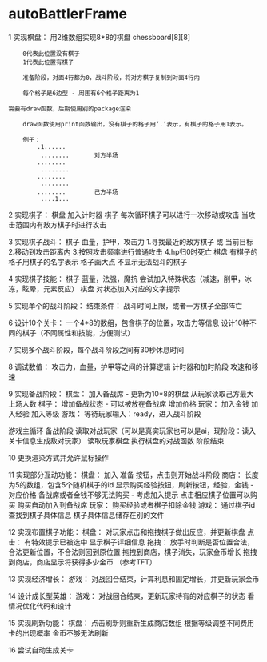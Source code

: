 # autoBattlerFrame

1
实现棋盘：
    用2维数组实现8*8的棋盘 chessboard[8][8]

        0代表此位置没有棋子
        1代表此位置有棋子

        准备阶段，对面4行都为0，战斗阶段，将对方棋子复制到对面4行内

        每个格子是6边型 - 周围有6个格子距离为1

    需要有draw函数，后期使用别的package渲染

        draw函数使用print函数输出，没有棋子的格子用‘.’表示，有棋子的格子用1表示。

        例子：
            .1......
             ........       对方半场
            ........
             ........
            ........
             ........
            ........        己方半场
             ....1...

2
实现棋子：
    棋盘
        加入计时器
    棋子
        每次循环棋子可以进行一次移动或攻击
        当攻击范围内有敌方棋子时进行攻击

3
实现棋子战斗：
    棋子
        血量，护甲，攻击力
        1.寻找最近的敌方棋子 或 当前目标
        2.移动到攻击距离内
        3.按照攻击频率进行普通攻击
        4.hp归0时死亡
    棋盘
        有棋子的格子用棋子的名字表示
        格子画大点
        不显示无法战斗的棋子

4
实现棋子技能：
    棋子
        蓝量，法强，魔抗
        尝试加入特殊状态（减速，削甲，冰冻，眩晕，元素反应）
    棋盘
        对状态加入对应的文字提示

5
实现单个的战斗阶段：
    结束条件：      战斗时间上限，或者一方棋子全部阵亡

6
设计10个关卡：
    一个4*8的数组，包含棋子的位置，攻击力等信息
    设计10种不同的棋子（不同属性和技能，方便测试）

7
实现多个战斗阶段，每个战斗阶段之间有30秒休息时间

8
调试数值：
    攻击力，血量，护甲等之间的计算逻辑
    计时器和加时阶段
    攻速和移速

9
实现备战阶段：
    棋盘：
        加入备战席 - 更新为10*8的棋盘
        从玩家读取己方最大上场人数
    棋子：
        增加备战状态 - 可以被放在备战席
        增加价格
    玩家：
        加入金钱
        加入经验
        加入等级
    游戏：
        等待玩家输入：ready，进入战斗阶段

游戏主循环
    备战阶段
    读取对战玩家（可以是真实玩家也可以是ai，现阶段：读入关卡信息生成敌对玩家）
    读取玩家棋盘
    执行棋盘的对战函数
    阶段结束

10
更换渲染方式并允许鼠标操作

11
实现部分互动功能：
    棋盘：
        加入 准备 按钮，点击则开始战斗阶段
        商店：
            长度为5的数组，包含5个随机棋子的id
            显示购买经验按钮，刷新按钮，经验，金钱 - 对应价格
            备战席或者金钱不够无法购买 - 考虑加入提示
            点击相应棋子位置可以购买
            购买自动加入到备战席
    玩家：
        购买经验或者棋子扣除金钱
    游戏：
        通过棋子id查找到棋子具体信息
        棋子具体信息储存在别的文件

12
实现布置棋子功能：
    棋盘：
        对玩家点击和拖拽棋子做出反应，并更新棋盘
        点击：
            有特效提示已被选中
            显示棋子详细信息
        拖拽：
            放手时判断是否位置合法，合法更新位置，不合法则回到原位置
            拖拽到商店，棋子消失，玩家金币增长
            拖拽到商店，商店显示将获得多少金币 （参考TFT）

13
实现经济增长：
    游戏：
        对战回合结束，计算利息和固定增长，并更新玩家金币

14
设计成长型英雄：
    游戏：
        对战回合结束，更新玩家持有的对应棋子的状态
        看情况优化代码和设计

15
实现刷新功能：
    棋盘：
        点击刷新则重新生成商店数组
        根据等级调整不同费用卡的出现概率
        金币不够无法刷新

16
尝试自动生成关卡


